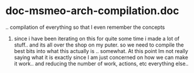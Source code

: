 # doc-msmeo-arch-compilation.doc
.. compilation of everything so that I even remember the concepts
1. since i have been iterating on this for quite some time i made a lot of stuff.. and its all over the shop on my puter. so we need to compile the best bits into what this actually is .. somewhat. At this point Im not really saying what it is exactly since I am just concerned on how we can make it work.. and reducing the number of work, actions, etc everything else..  
